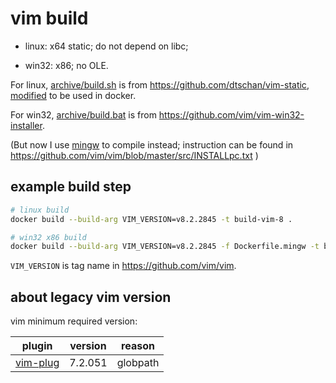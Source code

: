 # vim build

- linux: x64 static; do not depend on libc;

- win32: x86; no OLE.

For linux,
[archive/build.sh](archive/build.sh) is from <https://github.com/dtschan/vim-static>,
[modified](Dockerfile) to be used in docker.

For win32,
[archive/build.bat](archive/build.bat) is from <https://github.com/vim/vim-win32-installer>.

(But now I use [mingw](Dockerfile.mingw) to compile instead; instruction can be found in
<https://github.com/vim/vim/blob/master/src/INSTALLpc.txt>
)

## example build step

```sh
# linux build
docker build --build-arg VIM_VERSION=v8.2.2845 -t build-vim-8 .

# win32 x86 build
docker build --build-arg VIM_VERSION=v8.2.2845 -f Dockerfile.mingw -t build-vim-8-win32 .
```

`VIM_VERSION` is tag name in <https://github.com/vim/vim>.

## about legacy vim version

vim minimum required version:

|plugin|version|reason|
|---|---|---|
|[vim-plug](https://github.com/junegunn/vim-plug) | 7.2.051 | globpath |
